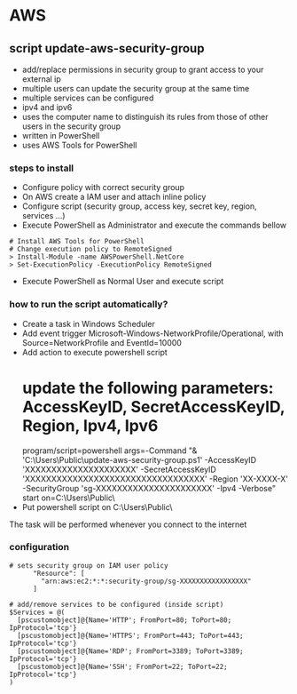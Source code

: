 # AWS

## script update-aws-security-group

* add/replace permissions in security group to grant access to your external ip
* multiple users can update the security group at the same time
* multiple services can be configured
* ipv4 and ipv6
* uses the computer name to distinguish its rules from those of other users in the security group
* written in PowerShell
* uses AWS Tools for PowerShell

### steps to install

* Configure policy with correct security group
* On AWS create a IAM user and attach inline policy
* Configure script (security group, access key, secret key, region, services ...)
* Execute PowerShell as Administrator and execute the commands bellow

```
# Install AWS Tools for PowerShell
# Change execution policy to RemoteSigned
> Install-Module -name AWSPowerShell.NetCore
> Set-ExecutionPolicy -ExecutionPolicy RemoteSigned
```
* Execute PowerShell as Normal User and execute script

### how to run the script automatically?
* Create a task in Windows Scheduler
* Add event trigger Microsoft-Windows-NetworkProfile/Operational, with Source=NetworkProfile and EventId=10000
* Add action to execute powershell script
  # update the following parameters: AccessKeyID, SecretAccessKeyID, Region, Ipv4, Ipv6
  program/script=powershell
  args=-Command "& 'C:\Users\Public\update-aws-security-group.ps1' -AccessKeyID 'XXXXXXXXXXXXXXXXXXXXX' -SecretAccessKeyID 'XXXXXXXXXXXXXXXXXXXXXXXXXXXXXXXXXX' -Region 'XX-XXXX-X' -SecurityGroup 'sg-XXXXXXXXXXXXXXXXXXXXXX' -Ipv4 -Verbose"
  start on=C:\Users\Public\
* Put powershell script on C:\Users\Public\

The task will be performed whenever you connect to the internet

### configuration

```
# sets security group on IAM user policy
      "Resource": [
        "arn:aws:ec2:*:*:security-group/sg-XXXXXXXXXXXXXXXXX"
      ]
```

```
# add/remove services to be configured (inside script)
$Services = @(
  [pscustomobject]@{Name='HTTP'; FromPort=80; ToPort=80; IpProtocol='tcp'}
  [pscustomobject]@{Name='HTTPS'; FromPort=443; ToPort=443; IpProtocol='tcp'}
  [pscustomobject]@{Name='RDP'; FromPort=3389; ToPort=3389; IpProtocol='tcp'}
  [pscustomobject]@{Name='SSH'; FromPort=22; ToPort=22; IpProtocol='tcp'}
)
```
